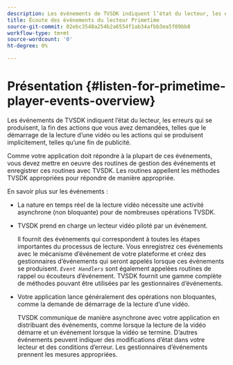 ```yaml
---
description: Les événements de TVSDK indiquent l’état du lecteur, les erreurs qui se produisent, la fin des actions que vous avez demandées, telles que le démarrage de la lecture d’une vidéo ou les actions qui se produisent implicitement, telles qu’une fin de publicité.
title: Écoute des événements du lecteur Primetime
source-git-commit: 02ebc3548a254b2a6554f1ab34afbb3ea5f09bb8
workflow-type: tm+mt
source-wordcount: '0'
ht-degree: 0%

---
```


# Présentation {#listen-for-primetime-player-events-overview}

Les événements de TVSDK indiquent l’état du lecteur, les erreurs qui se produisent, la fin des actions que vous avez demandées, telles que le démarrage de la lecture d’une vidéo ou les actions qui se produisent implicitement, telles qu’une fin de publicité.

Comme votre application doit répondre à la plupart de ces événements, vous devez mettre en oeuvre des routines de gestion des événements et enregistrer ces routines avec TVSDK. Les routines appellent les méthodes TVSDK appropriées pour répondre de manière appropriée.

En savoir plus sur les événements :

* La nature en temps réel de la lecture vidéo nécessite une activité asynchrone (non bloquante) pour de nombreuses opérations TVSDK.
* TVSDK prend en charge un lecteur vidéo piloté par un événement.

  Il fournit des événements qui correspondent à toutes les étapes importantes du processus de lecture. Vous enregistrez ces événements avec le mécanisme d’événement de votre plateforme et créez des gestionnaires d’événements qui seront appelés lorsque ces événements se produisent. *`Event Handlers`* sont également appelées routines de rappel ou écouteurs d’événement. TVSDK fournit une gamme complète de méthodes pouvant être utilisées par les gestionnaires d’événements.
* Votre application lance généralement des opérations non bloquantes, comme la demande de démarrage de la lecture d’une vidéo.

  TVSDK communique de manière asynchrone avec votre application en distribuant des événements, comme lorsque la lecture de la vidéo démarre et un événement lorsque la vidéo se termine. D’autres événements peuvent indiquer des modifications d’état dans votre lecteur et des conditions d’erreur. Les gestionnaires d’événements prennent les mesures appropriées.

